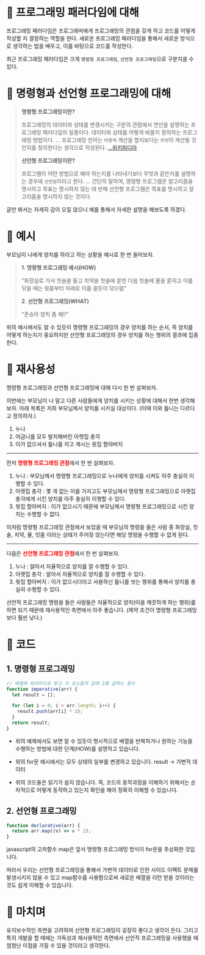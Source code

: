 # 📌 프로그래밍 패러다임에 대해

프로그래밍 패러다임은 프로그래머에게 프로그래밍의 관점을 갖게 하고 코드를 어떻게 작성할 지 결정하는 역할을 한다. 새로운 프로그래밍 패러다임을 통해서 새로운 방식으로 생각하는 법을 배우고, 이를 바탕으로 코드를 작성한다.

최근 프로그래밍 패러다임은 크게 `명령형 프로그래밍`, `선언형 프로그래밍`으로 구분지을 수 있다.

# 📌 명령형과 선언형 프로그래밍에 대해

> **명령형 프로그래밍이란?**
>
> 프로그래밍의 데이터와 상태를 변경시키는 구문의 관점에서 연산을 설명하는 프로그래밍 패러다임의 일종이다. 데이터와 상태를 어떻게 바꿀지 정의하는 프로그래밍 방법이다.
> ...
> 프로그래밍 언어는 `어떻게` 계산을 할지보다는 `무엇`이 계산될 것인지를 정의한다는 생각으로 작성된다. [...위키피디아](https://ko.wikipedia.org/wiki/%EB%AA%85%EB%A0%B9%ED%98%95_%ED%94%84%EB%A1%9C%EA%B7%B8%EB%9E%98%EB%B0%8D)

> **선언형 프로그래밍이란?**
>
> 프로그램이 어떤 방법으로 해야 하는지를 나타내기보다 무엇과 같은지를 설명하는 경우에 `선언형`이라고 한다.
> ...
> 간단히 말하여, 명령형 프로그램은 알고리즘을 명시하고 목표는 명시하지 않는 데 반해 선언형 프로그램은 목표를 명시하고 알고리즘을 명시하지 않는 것이다.

글만 봐서는 자세히 감이 오질 않으니 예를 통해서 자세한 설명을 해보도록 하겠다.

# 📌 예시

부모님이 나에게 양치를 하라고 하는 상황을 예시로 한 번 들어보자.

> **1. 명령형 프로그래밍 예시(HOW)**
>
> "화장실로 가서 칫솔을 들고 치약을 칫솔에 묻힌 다음 칫솔에 물을 묻히고 이를 닦을 때는 윗몸부터 아래로 이를 쓸듯이 닦으렴"

> **2. 선언형 프로그래밍(WHAT)**
>
> "준승아 양치 좀 해!!"

위의 예시에서도 알 수 있듯이 명령형 프로그래밍의 경우 양치를 하는 순서, 즉 양치를 어떻게 하는지가 중요하지만 선언형 프로그래밍의 경우 양치를 하는 행위의 결과에 집중한다.

# 📌 재사용성

명령형 프로그래밍과 선언형 프로그래밍에 대해 다시 한 번 살펴보자.

이번에는 부모님이 나 말고 다른 사람들에게 양치를 시키는 상황에 대해서 한번 생각해보자. 아래 목록은 저희 부모님께서 양치를 시키실 대상이다. (이때 이와 틀니는 다르다고 정의하자.)

1. 누나
2. 어금니를 모두 발치해버린 아랫집 총각
3. 이가 없으셔서 틀니를 끼고 계시는 윗집 할아버지

---

먼저 <strong><span style="color: red">명령형 프로그래밍 관점</span></strong>에서 한 번 살펴보자.

1.  누나 : 부모님께서 명령형 프로그래밍으로 누나에게 양치를 시켜도 아주 충실히 이행할 수 있다.
2.  아랫집 총각 : 몇 개 없는 이를 가지고도 부모님께서 명령형 프로그래밍으로 아랫집 총각에게 시킨 양치를 아주 충실히 이행할 수 있다.
3.  윗집 할아버지 : 이가 없으시기 때문에 부모님께서 명령형 프로그래밍으로 시킨 양치는 수행할 수 없다.

이처럼 명령형 프로그래밍 관점에서 보았을 때
부모님의 명령을 들은 사람 중 화장실, 칫솔, 치약, 물, 잇몸 이라는 상태가 주어짖 않는다면 해당 명령을 수행할 수 없게 된다.

---

다음은 <strong><span style="color: red">선언형 프로그래밍 관점</span></strong>에서 한 번 살펴보자.

1.  누나 : 알아서 자율적으로 양치를 잘 수행할 수 있다.
2.  아랫집 총각 : 알아서 자율적으로 양치를 잘 수행할 수 있다.
3.  윗집 할아버지 : 이가 없으시더라고 사용하신 틀니를 씻는 행위를 통해서 양치를 충실히 수행할 수 있다.

선언적 프로그래밍 명령을 들은 사람들은 자율적으로 양치(이을 깨끗하게 하는 행위)를 하면 되기 때문에 재사용적인 측면에서 아주 좋습니다. (제약 조건이 명령형 프로그래밍 보다 훨씬 낮다.)

# 📌 코드

## 1. 명령형 프로그래밍

```javascript
// 배열에 파라미터로 받고 각 요소들의 값에 2를 곱하는 함수
function imperative(arr) {
  let result = [];

  for (let i = 0; i < arr.length; i++) {
    result.push(arr[i] * 2);
  }
  return result;
}
```

- 위의 예제에서도 보면 알 수 있듯이 명시적으로 배열을 반복하거나 원하는 기능을 수행하는 방법에 대한 단계(HOW)를 설명하고 있습니다.

- 위의 for문 예시에서는 모두 상태의 일부를 변경하고 있습니다. result -> 가변적 데이터

- 위의 코드들은 읽기가 쉽지 않습니다. 즉, 코드의 동작과정을 이해하기 위해서는 순차적으로 어떻게 동작하고 있는지 확인을 해야 정확히 이해할 수 있습니다.

## 2. 선언형 프로그래밍

```javascript
function declarative(arr) {
  return arr.map((v) => v * 2);
}
```

javascript의 고차함수 map은 앞서 명령형 프로그래밍 방식이 for문을 추상화한 것입니다.

따라서 우리는 선언형 프로그래밍을 통해서 가변적 데이터로 인한 사이드 이팩트 문제를 발생시키지 않을 수 있고 map함수를 사용함으로써 새로운 배열을 리턴 받을 것이라는 것도 쉽게 이해할 수 있습니다.

# 📌 마치며

유지보수적인 측면을 고려하여 선언형 프로그래밍이 굉장히 좋다고 생각이 든다. 그리고 특히 개발을 할 때에는 가독성과 재사용적인 측면에서 선언적 프로그래밍을 사용했을 때 엄청난 이점을 가질 수 있을 것이라고 생각한다.
